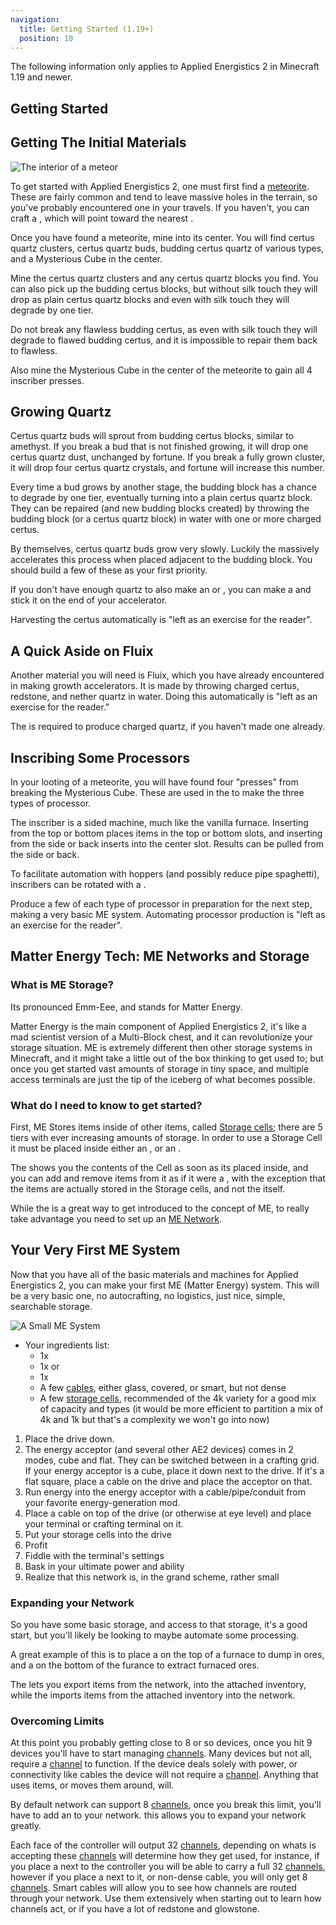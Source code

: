 ```yaml
---
navigation:
  title: Getting Started (1.19+)
  position: 10
---
```


<div class="notification is-info">
  The following information only applies to Applied Energistics 2 in Minecraft 1.19 and newer.
</div>

## Getting Started

## Getting The Initial Materials

![The interior of a meteor](assets/assemblies/meteor_interior.png)

To get started with Applied Energistics 2, one must first find a [meteorite](./features/meteorites.md). These are fairly common and tend to leave massive holes in the terrain, so you've probably encountered one in your travels.
If you haven't, you can craft a <ItemLink id="meteorite_compass" />, which will point toward the nearest <ItemLink id="mysterious_cube" />.

Once you have found a meteorite, mine into its center. You will find certus quartz clusters, certus quartz buds, budding certus quartz of various types, and a Mysterious Cube in the center.

Mine the certus quartz clusters and any certus quartz blocks you find. You can also pick up the budding certus blocks, but without silk touch they will drop as plain certus quartz blocks and even with silk touch they will degrade by one tier.

Do not break any flawless budding certus, as even with silk touch they will degrade to flawed budding certus, and it is impossible to repair them back to flawless.

Also mine the Mysterious Cube in the center of the meteorite to gain all 4 inscriber presses.

## Growing Quartz
Certus quartz buds will sprout from budding certus blocks, similar to amethyst. If you break a bud that is not finished growing, it will drop one certus quartz dust, unchanged by fortune. If you break a fully grown cluster, it will drop four certus quartz crystals, and fortune will increase this number.

Every time a bud grows by another stage, the budding block has a chance to degrade by one tier, eventually turning into a plain certus quartz block. They can be repaired (and new budding blocks created) by throwing the budding block (or a certus quartz block) in water with one or more charged certus.

By themselves, certus quartz buds grow very slowly. Luckily the <ItemLink id="quartz_growth_accelerator" /> massively accelerates this process when placed adjacent to the budding block. You should build a few of these as your first priority.

If you don't have enough quartz to also make an <ItemLink id="energy_acceptor" /> or <ItemLink id="vibration_chamber" />, you can make a <ItemLink id="crank" /> and stick it on the end of your accelerator.

Harvesting the certus automatically is "left as an exercise for the reader".

## A Quick Aside on Fluix
Another material you will need is Fluix, which you have already encountered in making growth accelerators. It is made by throwing charged certus, redstone, and nether quartz in water. Doing this automatically is "left as an exercise for the reader."

The <ItemLink id="charger" /> is required to produce charged quartz, if you haven't made one already.

## Inscribing Some Processors
In your looting of a meteorite, you will have found four "presses" from breaking the Mysterious Cube. These are used in the <ItemLink id="inscriber" /> to make the three types of processor.
  <ItemGrid>
  <ItemIcon id="silicon_press" />
  <ItemIcon id="logic_processor_press" />
  <ItemIcon id="calculation_processor_press" />
  <ItemIcon id="engineering_processor_press" />
  </ItemGrid>

The inscriber is a sided machine, much like the vanilla furnace. Inserting from the top or bottom places items in the top or bottom slots, and inserting from the side or back inserts into the center slot. Results can be pulled from the side or back.

To facilitate automation with hoppers (and possibly reduce pipe spaghetti), inscribers can be rotated with a <ItemLink id="certus_quartz_wrench" />.

Produce a few of each type of processor in preparation for the next step, making a very basic ME system. Automating processor production is "left as an exercise for the reader".

## Matter Energy Tech: ME Networks and Storage

### What is ME Storage?

Its pronounced Emm-Eee, and stands for Matter Energy.

Matter Energy is the main component of Applied Energistics 2, it's like a mad scientist version of a Multi-Block chest,
and it can revolutionize your storage situation. ME is extremely different then other storage systems in Minecraft, and
it might take a little out of the box thinking to get used to; but once you get started vast amounts of storage in tiny
space, and multiple access terminals are just the tip of the iceberg of what becomes possible.

### What do I need to know to get started?

First, ME Stores items inside of other items, called [Storage cells](./features/storage-cells.md); there are 5 tiers with ever increasing amounts of 
storage. In order to use a Storage Cell it must be placed inside either an <ItemLink id="chest"/>,
or an <ItemLink id="drive"/>.

The <ItemLink id="chest"/> shows you the contents of the Cell as soon as its placed inside, and you
can add and remove items from it as if it were a <ItemLink id="minecraft:chest"/>, with the exception that the items are
actually stored in the Storage cells, and not the <ItemLink id="chest"/> itself.

While the <ItemLink id="chest"/> is a great way to get introduced to the concept of ME, to really
take advantage you need to set up an [ME Network](features/me-network.md).


## Your Very First ME System
Now that you have all of the basic materials and machines for Applied Energistics 2, you can make your first ME (Matter Energy) system. This will be a very basic one, no autocrafting, no logistics, just nice, simple, searchable storage.

![A Small ME System](assets/assemblies/tiny_me_system.png)

- Your ingredients list:
    - 1x <ItemLink id="drive" />
    - 1x <ItemLink id="terminal" /> or <ItemLink id="crafting_terminal" />
    - 1x <ItemLink id="energy_acceptor" />
    - A few [cables](./features/me-network/cables.md), either glass, covered, or smart, but not dense
    - A few [storage cells](./features/storage-cells.md), recommended of the 4k variety for a good mix of capacity and types (it would be more efficient to partition a mix of 4k and 1k but that's a complexity we won't go into now)
1. Place the drive down.
2. The energy acceptor (and several other AE2 devices) comes in 2 modes, cube and flat. They can be switched between in a crafting grid. If your energy acceptor is a cube, place it down next to the drive. If it's a flat square, place a cable on the drive and place the acceptor on that.
3. Run energy into the energy acceptor with a cable/pipe/conduit from your favorite energy-generation mod.
4. Place a cable on top of the drive (or otherwise at eye level) and place your terminal or crafting terminal on it.
5. Put your storage cells into the drive
6. Profit
7. Fiddle with the terminal's settings
8. Bask in your ultimate power and ability
9. Realize that this network is, in the grand scheme, rather small

### Expanding your Network

So you have some basic storage, and access to that storage, it's a good start, but you'll likely be looking to maybe
automate some processing.

A great example of this is to place a <ItemLink id="export_bus"/> on the top of a furnace to
dump in ores, and a <ItemLink id="import_bus"/>
on the bottom of the furance to extract furnaced ores.

The <ItemLink id="export_bus"/> lets you export items from the network, into the attached
inventory, while the <ItemLink id="import_bus"/> imports items from the attached inventory into
the network.

### Overcoming Limits

At this point you probably getting close to 8 or so devices, once you hit 9 devices you'll have to start
managing [channels](features/me-network/channels.md). Many devices but not all, require a [channel](features/me-network/channels.md) to
function. If the device deals solely with power, or connectivity like cables the device will not require
a [channel](features/me-network/channels.md). Anything that uses items, or moves them around, will.

By default network can support 8 [channels](features/me-network/channels.md), once you break this limit, you'll have to add
an <ItemLink id="controller"/> to your network. this allows you to expand your network greatly.

Each face of the controller will output 32 [channels](features/me-network/channels.md), depending on whats is accepting
these [channels](features/me-network/channels.md) will determine how they get used, for instance, if you place a <ItemLink id="
ae2:fluix_covered_dense_cable"/> next to the controller you will be able to carry a full 32
[channels](features/me-network/channels.md), however if you place a <ItemLink id="drive"/> next to it, or
non-dense cable, you will only get 8 [channels](features/me-network/channels.md). Smart cables will allow you to see how channels are routed through your network. Use them extensively when starting out to learn how channels act, or if you have a lot of redstone and glowstone.